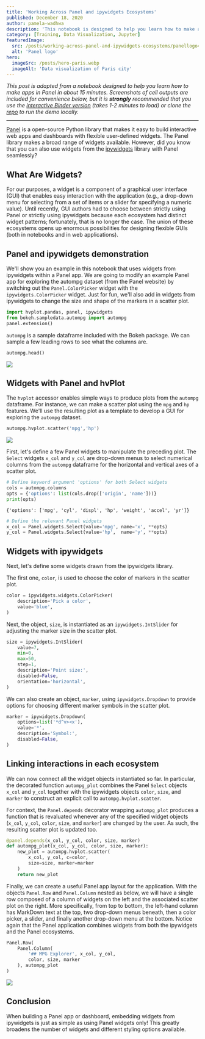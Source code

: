 ```yaml
---
title: 'Working Across Panel and ipywidgets Ecosystems'
published: December 18, 2020
author: pamela-wadhwa
description: 'This notebook is designed to help you learn how to make apps in Panel in about 15 minutes. Screenshots of cell outputs are included for convenience below, but it is strongly recommended that you use the interactive Binder version (takes 1-2 minutes to load) or by cloning the repo and running locally.'
category: [Training, Data Visualization, Jupyter]
featuredImage:
  src: /posts/working-across-panel-and-ipywidgets-ecosystems/panellogo4x3.png
  alt: 'Panel logo'
hero:
  imageSrc: /posts/hero-paris.webp
  imageAlt: 'Data visualization of Paris city'
---
```


_This post is adapted from a notebook designed to help you learn how to make
apps in Panel in about 15 minutes. Screenshots of cell outputs are included for
convenience below, but it is **strongly** recommended that you use the
[interactive Binder version][demo binder] (takes 1-2 minutes to load) or clone
the [repo][demo repo] to run the demo locally._

---

[Panel][panel site] is a open-source Python library that makes it easy to build
interactive web apps and dashboards with flexible user-defined widgets. The
Panel library makes a broad range of widgets available. However, did you know
that you can also use widgets from the [ipywidgets][ipywidgets docs] library
with Panel seamlessly?

## What Are Widgets?

For our purposes, a widget is a component of a graphical user interface (GUI)
that enables easy interaction with the application (e.g., a drop-down menu for
selecting from a set of items or a slider for specifying a numeric value). Until
recently, GUI authors had to choose between strictly using Panel or strictly
using ipywidgets because each ecosystem had distinct widget patterns;
fortunately, that is no longer the case. The union of these ecosystems opens up
enormous possibilities for designing flexible GUIs (both in notebooks and in web
applications).

## Panel and ipywidgets demonstration

We'll show you an example in this notebook that uses widgets from ipywidgets within a Panel app. We are going to modify an example Panel app for exploring the autompg dataset (from the Panel website) by switching out the `Panel.ColorPicker` widget with the `ipywidgets.ColorPicker` widget. Just for fun, we'll also add in widgets from ipywidgets to change the size and shape of the markers in a scatter plot.

```python
import hvplot.pandas, panel, ipywidgets
from bokeh.sampledata.autompg import autompg
panel.extension()
```

`autompg` is a sample dataframe included with the Bokeh package. We can sample a few leading rows to see what the columns are.

```python
autompg.head()
```

![](/posts/working-across-panel-and-ipywidgets-ecosystems/ipywidgets-img-1.png)

## Widgets with Panel and hvPlot

The `hvplot` accessor enables simple ways to produce plots from the `autompg` dataframe. For instance, we can make a scatter plot using the `mpg` and `hp` features. We'll use the resulting plot as a template to develop a GUI for exploring the `autompg` dataset.

```python
autompg.hvplot.scatter('mpg','hp')
```

![](/posts/working-across-panel-and-ipywidgets-ecosystems/ipywidgets-img-2.png)

First, let's define a few Panel widgets to manipulate the preceding plot. The `Select` widgets `x_col` and `y_col` are drop-down menus to select numerical columns from the `autompg` dataframe for the horizontal and vertical axes of a scatter plot.

```python
# Define keyword argument 'options' for both Select widgets
cols = autompg.columns
opts = {'options': list(cols.drop(['origin', 'name']))}
print(opts)
```

`{'options': ['mpg', 'cyl', 'displ', 'hp', 'weight', 'accel', 'yr']}`

```python
# Define the relevant Panel widgets
x_col = Panel.widgets.Select(value='mpg', name='x', **opts)
y_col = Panel.widgets.Select(value='hp',  name='y', **opts)
```

## Widgets with ipywidgets

Next, let's define some widgets drawn from the ipywidgets library.

The first one, `color`, is used to choose the color of markers in the scatter plot.

```python
color = ipywidgets.widgets.ColorPicker(
    description='Pick a color',
    value='blue',
)
```

Next, the object, `size`, is instantiated as an `ipywidgets.IntSlider` for adjusting the marker size in the scatter plot.

```python
size = ipywidgets.IntSlider(
    value=7,
    min=0,
    max=50,
    step=1,
    description='Point size:',
    disabled=False,
    orientation='horizontal',
)
```

We can also create an object, `marker`, using `ipywidgets.Dropdown` to provide options for choosing different marker symbols in the scatter plot.

```python
marker = ipywidgets.Dropdown(
    options=list('*d^v><x'),
    value='*',
    description='Symbol:',
    disabled=False,
)
```

## Linking interactions in each ecosystem

We can now connect all the widget objects instantiated so far. In particular, the decorated function `autompg_plot` combines the Panel `Select` objects `x_col` and `y_col` together with the ipywidgets objects `color`, `size`, and `marker` to construct an explicit call to `autompg.hvplot.scatter`.

For context, the `Panel.depends` decorator wrapping `autompg_plot` produces a function that is revaluated whenever any of the specified widget objects (`x_col`, `y_col`, `color`, `size`, and `marker`) are changed by the user. As such, the resulting scatter plot is updated too.

```python
@panel.depends(x_col, y_col, color, size, marker)
def autompg_plot(x_col, y_col, color, size, marker):
    new_plot = autompg.hvplot.scatter(
        x_col, y_col, c=color,
        size=size, marker=marker
    )
    return new_plot
```

Finally, we can create a useful Panel app layout for the application. With the objects `Panel.Row` and `Panel.Column` nested as below, we will have a single row composed of a column of widgets on the left and the associated scatter plot on the right. More specifically, from top to bottom, the left-hand column has MarkDown text at the top, two drop-down menus beneath, then a color picker, a slider, and finally another drop-down menu at the bottom. Notice again that the Panel application combines widgets from both the ipywidgets and the Panel ecosystems.

```python
Panel.Row(
    Panel.Column(
        '## MPG Explorer', x_col, y_col,
        color, size, marker
    ), autompg_plot
)
```

![](/posts/working-across-panel-and-ipywidgets-ecosystems/ipywidgets-img-3.png)

## Conclusion

When building a Panel app or dashboard, embedding widgets from ipywidgets is just as simple as using Panel widgets only! This greatly broadens the number of widgets and different styling options available.

[demo binder]: https://mybinder.org/v2/gh/Quansight/panel-ipywidgets/HEAD
[demo repo]: https://github.com/Quansight/panel-ipywidgets
[ipywidgets docs]: https://ipywidgets.readthedocs.io/en/latest/
[panel site]: https://panel.holoviz.org/index.html
